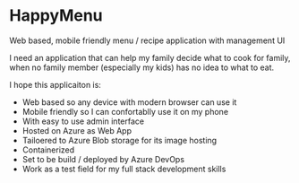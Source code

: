 # HappyMenu
Web based, mobile friendly menu / recipe application with management UI

I need an application that can help my family decide what to cook for family, when no family member (especially my kids) has no idea to what to eat.

I hope this applicaiton is:
- Web based so any device with modern browser can use it
- Mobile friendly so I can confortablly use it on my phone
- With easy to use admin interface
- Hosted on Azure as Web App
- Tailoered to Azure Blob storage for its image hosting
- Containerized
- Set to be build / deployed by Azure DevOps
- Work as a test field for my full stack development skills
